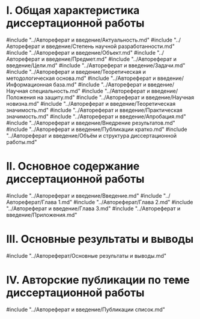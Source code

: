 # I. Общая характеристика диссертационной работы

#include "../Автореферат и введение/Актуальность.md"
#include "../Автореферат и введение/Степень научной разработанности.md"
#include "../Автореферат и введение/Объект.md"
#include "../Автореферат и введение/Предмет.md"
#include "../Автореферат и введение/Цели.md"
#include "../Автореферат и введение/Задачи.md"
#include "../Автореферат и введение/Теоретическая и методологическая основа.md"
#include "../Автореферат и введение/Информационная база.md"
#include "../Автореферат и введение/Научная специальность.md"
#include "../Автореферат и введение/Положения на защиту.md"
#include "../Автореферат и введение/Научная новизна.md"
#include "../Автореферат и введение/Теоретическая значимость.md"
#include "../Автореферат и введение/Практическая значимость.md"
#include "../Автореферат и введение/Апробация.md"
#include "../Автореферат и введение/Внедрение результатов.md"
#include "../Автореферат и введение/Публикации кратко.md"
#include "../Автореферат и введение/Объём и структура диссертационной работы.md"

# II. Основное содержание диссертационной работы

#include "../Автореферат и введение/Введение.md"
#include "../Автореферат/Глава 1.md"
#include "../Автореферат/Глава 2.md"
#include "../Автореферат и введение/Глава 3.md"
#include "../Автореферат и введение/Приложения.md"

# III. Основные результаты и выводы

#include "../Автореферат/Основные результаты и выводы.md"

# IV. Авторские публикации по теме диссертационной работы

#include "../Автореферат и введение/Публикации список.md"
